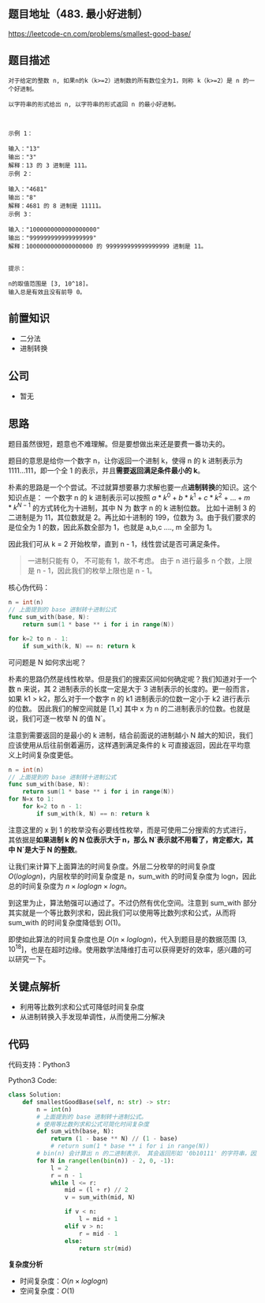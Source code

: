 ## 题目地址（483. 最小好进制）

https://leetcode-cn.com/problems/smallest-good-base/

## 题目描述

```
对于给定的整数 n, 如果n的k（k>=2）进制数的所有数位全为1，则称 k（k>=2）是 n 的一个好进制。

以字符串的形式给出 n, 以字符串的形式返回 n 的最小好进制。

 

示例 1：

输入："13"
输出："3"
解释：13 的 3 进制是 111。
示例 2：

输入："4681"
输出："8"
解释：4681 的 8 进制是 11111。
示例 3：

输入："1000000000000000000"
输出："999999999999999999"
解释：1000000000000000000 的 999999999999999999 进制是 11。
 

提示：

n的取值范围是 [3, 10^18]。
输入总是有效且没有前导 0。

```

## 前置知识

- 二分法
- 进制转换

## 公司

- 暂无

## 思路

题目虽然很短，题意也不难理解。但是要想做出来还是要费一番功夫的。

题目的意思是给你一个数字 n，让你返回一个进制 k，使得 n 的 k 进制表示为 1111...111，即一个全 1 的表示，并且**需要返回满足条件最小的 k**。

朴素的思路是一个个尝试。不过就算想要暴力求解也要一点**进制转换**的知识。这个知识点是： 一个数字 n 的 k 进制表示可以按照 $a * k^0 + b * k^1 + c * k^2 + ... + m * k^{N-1}$ 的方式转化为十进制，其中 N 为 数字 n 的 k 进制位数。 比如十进制 3 的二进制是为 11，其位数就是 2。再比如十进制的 199，位数为 3。由于我们要求的是位全为 1 的数，因此系数全部为 1，也就是 a,b,c ...., m 全部为 1。

因此我们可从 k = 2 开始枚举，直到 n - 1，线性尝试是否可满足条件。

> 一进制只能有 0， 不可能有 1，故不考虑。 由于 n 进行最多 n 个数，上限是 n - 1，因此我们的枚举上限也是 n - 1。

核心伪代码：

```go
n = int(n)
// 上面提到的 base 进制转十进制公式
func sum_with(base, N):
    return sum(1 * base ** i for i in range(N))

for k=2 to n - 1:
    if sum_with(k, N) == n: return k
```

可问题是 N 如何求出呢？

朴素的思路仍然是线性枚举。但是我们的搜索区间如何确定呢？我们知道对于一个数 n 来说，其 2 进制表示的长度一定是大于 3 进制表示的长度的。更一般而言，如果 k1 > k2，那么对于一个数字 n 的 k1 进制表示的位数一定小于 k2 进行表示的位数。 因此我们的解空间就是 [1,x] 其中 x 为 n 的二进制表示的位数。也就是说，我们可逐一枚举 N 的值 N`。

注意到需要返回的是最小的 k 进制，结合前面说的进制越小 N 越大的知识，我们应该使用从后往前倒着遍历，这样遇到满足条件的 k 可直接返回，因此在平均意义上时间复杂度更低。

```go
n = int(n)
// 上面提到的 base 进制转十进制公式
func sum_with(base, N):
    return sum(1 * base ** i for i in range(N))
for N=x to 1:
    for k=2 to n - 1:
        if sum_with(k, N) == n: return k
```

注意这里的 x 到 1 的枚举没有必要线性枚举，而是可使用二分搜索的方式进行，其依据是**如果进制 k 的 N 位表示大于 n，那么 N\`表示就不用看了，肯定都大，其中 N\`是大于 N 的整数**。

让我们来计算下上面算法的时间复杂度。外层二分枚举的时间复杂度 $O(loglogn)$，内层枚举的时间复杂度是 n，sum_with 的时间复杂度为 logn，因此总的时间复杂度为 $n\times loglogn\times logn$。

到这里为止，算法勉强可以通过了。不过仍然有优化空间。注意到 sum_with 部分其实就是一个等比数列求和，因此我们可以使用等比数列求和公式，从而将 sum_with 的时间复杂度降低到 $O(1)$。

即使如此算法的时间复杂度也是 $O(n\times loglogn)$，代入到题目是的数据范围 $[3, 10^{18}]$，也是在超时边缘。使用数学法降维打击可以获得更好的效率，感兴趣的可以研究一下。

## 关键点解析

- 利用等比数列求和公式可降低时间复杂度
- 从进制转换入手发现单调性，从而使用二分解决

## 代码

代码支持：Python3

Python3 Code:

```python
class Solution:
    def smallestGoodBase(self, n: str) -> str:
        n = int(n)
        # 上面提到的 base 进制转十进制公式。
        # 使用等比数列求和公式可简化时间复杂度
        def sum_with(base, N):
            return (1 - base ** N) // (1 - base)
            # return sum(1 * base ** i for i in range(N))
        # bin(n) 会计算出 n 的二进制表示， 其会返回形如 '0b10111' 的字符串，因此需要减去 2。
        for N in range(len(bin(n)) - 2, 0, -1):
            l = 2
            r = n - 1
            while l <= r:
                mid = (l + r) // 2
                v = sum_with(mid, N)

                if v < n:
                    l = mid + 1
                elif v > n:
                    r = mid - 1
                else:
                    return str(mid)

```

**复杂度分析**

- 时间复杂度：$O(n\times loglogn)$
- 空间复杂度：$O(1)$

